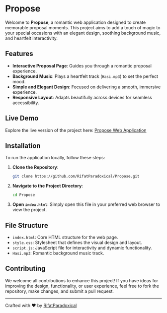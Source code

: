 # Propose

Welcome to **Propose**, a romantic web application designed to create memorable proposal moments. This project aims to add a touch of magic to your special occasions with an elegant design, soothing background music, and heartfelt interactivity.

## Features

- **Interactive Proposal Page**: Guides you through a romantic proposal experience.
- **Background Music**: Plays a heartfelt track (`Hasi.mp3`) to set the perfect mood.
- **Simple and Elegant Design**: Focused on delivering a smooth, immersive experience.
- **Responsive Layout**: Adapts beautifully across devices for seamless accessibility.

## Live Demo

Explore the live version of the project here: [Propose Web Application](https://rifatparadoxical.github.io/Propose/)

## Installation

To run the application locally, follow these steps:

1. **Clone the Repository**:
   ```bash
   git clone https://github.com/RifatParadoxical/Propose.git
   ```

2. **Navigate to the Project Directory**:
   ```bash
   cd Propose
   ```

3. **Open `index.html`**:
   Simply open this file in your preferred web browser to view the project.

## File Structure

- `index.html`: Core HTML structure for the web page.
- `style.css`: Stylesheet that defines the visual design and layout.
- `script.js`: JavaScript file for interactivity and dynamic functionality.
- `Hasi.mp3`: Romantic background music track.

## Contributing

We welcome all contributions to enhance this project! If you have ideas for improving the design, functionality, or user experience, feel free to fork the repository, make changes, and submit a pull request.

---

Crafted with ❤️ by [RifatParadoxical](https://github.com/RifatParadoxical)
